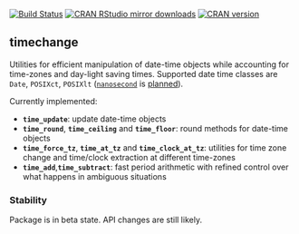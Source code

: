 [![Build Status](https://travis-ci.org/vspinu/timechange.svg?branch=master)](https://travis-ci.org/vspinu/timechange) [![CRAN RStudio mirror downloads](http://cranlogs.r-pkg.org/badges/timechange)](https://cran.r-project.org/package=timechange) [![CRAN version](http://www.r-pkg.org/badges/version/timechange)](https://cran.r-project.org/package=timechange)

## timechange

Utilities for efficient manipulation of date-time objects while accounting for time-zones and day-light saving times. Supported date time classes are `Date`, `POSIXct`, `POSIXlt` ([`nanosecond`](https://cran.rstudio.com/web/packages/nanotime/index.html) is [planned](#1)).

Currently implemented:

 - __`time_update`__: update date-time objects
 - __`time_round`__, __`time_ceiling`__ and __`time_floor`__: round methods for date-time objects
 - __`time_force_tz`__, __`time_at_tz`__ and __`time_clock_at_tz`__: utilities for time zone change and time/clock extraction at different time-zones
 - __`time_add`__,__`time_subtract`__: fast period arithmetic with refined control over what happens in ambiguous situations


### Stability

Package is in beta state. API changes are still likely.
